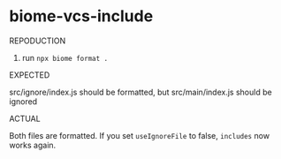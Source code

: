 # biome-vcs-include

REPODUCTION

1. run `npx biome format .`

EXPECTED

src/ignore/index.js should be formatted, but src/main/index.js should be ignored

ACTUAL

Both files are formatted. If you set `useIgnoreFile` to false, `includes` now works again.
